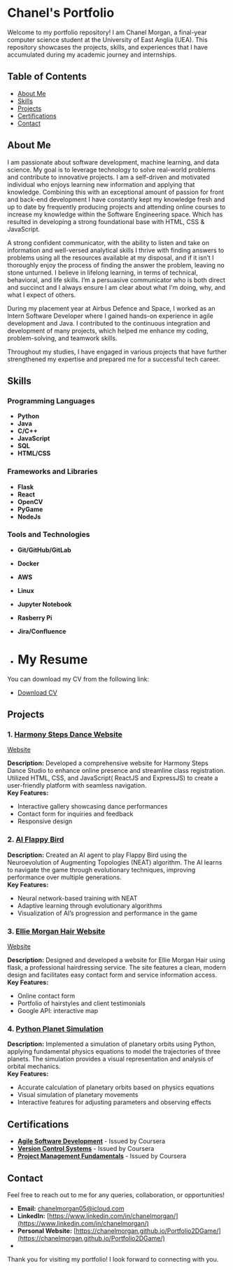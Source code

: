 # Chanel's Portfolio

Welcome to my portfolio repository! I am Chanel Morgan, a final-year computer science student at the University of East Anglia (UEA). This repository showcases the projects, skills, and experiences that I have accumulated during my academic journey and internships. 

## Table of Contents

- [About Me](#about-me)
- [Skills](#skills)
- [Projects](#projects)
- [Certifications](#certifications)
- [Contact](#contact)

## About Me

I am passionate about software development, machine learning, and data science. My goal is to leverage technology to solve real-world problems and contribute to innovative projects. 
I am a self-driven and motivated individual who enjoys learning new information and applying that knowledge. Combining this with an exceptional amount of passion for front and back-end development I have constantly kept my knowledge fresh and up to date by frequently producing projects and attending online courses to increase my knowledge within the Software Engineering space. Which has resulted in developing a strong foundational base with HTML, CSS & JavaScript. 

A strong confident communicator, with the ability to listen and take on information and well-versed analytical skills I thrive with finding answers to problems using all the resources available at my disposal, and if it isn’t I thoroughly enjoy the process of finding the answer the problem, leaving no stone unturned. I believe in lifelong learning, in terms of technical, behavioral, and life skills. I’m a persuasive communicator who is both direct and succinct and I always ensure I am clear about what I'm doing, why, and what I expect of others.


During my placement year at Airbus Defence and Space, I worked as an Intern Software Developer where I gained hands-on experience in agile development and Java. I contributed to the continuous integration and development of many projects, which helped me enhance my coding, problem-solving, and teamwork skills.

Throughout my studies, I have engaged in various projects that have further strengthened my expertise and prepared me for a successful tech career.

## Skills

### Programming Languages
- **Python**
- **Java**
- **C/C++**
- **JavaScript**
- **SQL**
- **HTML/CSS**

### Frameworks and Libraries
- **Flask**
- **React**
- **OpenCV**
- **PyGame**
- **NodeJs**

### Tools and Technologies
- **Git/GitHub/GitLab**
- **Docker**
- **AWS**
- **Linux**
- **Jupyter Notebook**
- **Rasberry Pi**
- **Jira/Confluence**

- # My Resume

You can download my CV from the following link:

- [Download CV](https://github.com/Chanelmorgan/CV/blob/main/Chanel%20Morgan.pdf)

## Projects

### 1. [Harmony Steps Dance Website](https://github.com/Chanelmorgan/HarmonyStepsWebsite)
[Website](https://harmonystepsdance.co.uk)

**Description:** Developed a comprehensive website for Harmony Steps Dance Studio to enhance online presence and streamline class registration. Utilized HTML, CSS, and JavaScript( ReactJS and ExpressJS) to create a user-friendly platform with seamless navigation.  
**Key Features:**
- Interactive gallery showcasing dance performances
- Contact form for inquiries and feedback
-  Responsive design 

### 2. [AI Flappy Bird](https://github.com/Chanelmorgan/FlappyBird/tree/AI_flappyBird)
**Description:** Created an AI agent to play Flappy Bird using the Neuroevolution of Augmenting Topologies (NEAT) algorithm. The AI learns to navigate the game through evolutionary techniques, improving performance over multiple generations.  
**Key Features:**
- Neural network-based training with NEAT
- Adaptive learning through evolutionary algorithms
- Visualization of AI’s progression and performance in the game

### 3. [Ellie Morgan Hair Website ](https://github.com/Chanelmorgan/EllieMorganHair)

[Website](https://elliemorganhair.co.uk)

**Description:** Designed and developed a website for Ellie Morgan Hair using flask, a professional hairdressing service. The site features a clean, modern design and facilitates easy contact form and service information access.  
**Key Features:**
- Online contact form 
- Portfolio of hairstyles and client testimonials
- Google API: interactive map

### 4. [Python Planet Simulation](https://github.com/Chanelmorgan/PlanetSimulation)
**Description:** Implemented a simulation of planetary orbits using Python, applying fundamental physics equations to model the trajectories of three planets. The simulation provides a visual representation and analysis of orbital mechanics.  
**Key Features:**
- Accurate calculation of planetary orbits based on physics equations
- Visual simulation of planetary movements
- Interactive features for adjusting parameters and observing effects



## Certifications

- **[Agile Software Development](https://drive.google.com/file/d/1U0IcdDyJw0mNphO0i1UObgKt7mINkCAB/view?usp=sharing)** - Issued by Coursera
- **[Version Control Systems](https://drive.google.com/file/d/1tIZVqWKAAAjo641y9_4g3Ucmu7BfEmRE/view?usp=drive_link)** - Issued by Coursera
- **[Project Management Fundamentals](https://drive.google.com/file/d/1pdEolT5qOK-FEmT9wVXJ2iE7sXiPEO4U/view?usp=drive_link)** - Issued by Coursera

## Contact

Feel free to reach out to me for any queries, collaboration, or opportunities!

- **Email:** [chanelmorgan05@icloud.com](mailto:chanelmorgan05@icloud.com)
- **LinkedIn:** [https://www.linkedin.com/in/chanelmorgan/](https://www.linkedin.com/in/chanelmorgan/)
- **Personal Website:** [https://chanelmorgan.github.io/Portfolio2DGame/](https://chanelmorgan.github.io/Portfolio2DGame/)
- 
Thank you for visiting my portfolio! I look forward to connecting with you.
